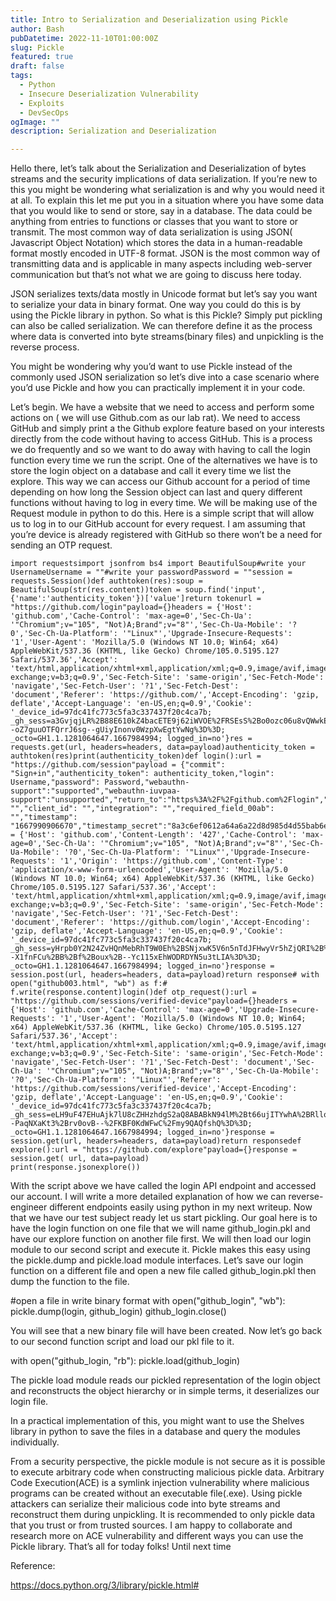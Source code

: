 ```yaml
---
title: Intro to Serialization and Deserialization using Pickle
author: Bash
pubDatetime: 2022-11-10T01:00:00Z
slug: Pickle
featured: true
draft: false
tags:
  - Python
  - Insecure Deserialization Vulnerability
  - Exploits
  - DevSecOps
ogImage: ""
description: Serialization and Deserialization

---
```





Hello there, let’s talk about the Serialization and Deserialization of bytes streams and the security implications of data serialization. If you’re new to this you might be wondering what serialization is and why you would need it at all. To explain this let me put you in a situation where you have some data that you would like to send or store, say in a database. The data could be anything from entries to functions or classes that you want to store or transmit. The most common way of data serialization is using JSON( Javascript Object Notation) which stores the data in a human-readable format mostly encoded in UTF-8 format. JSON is the most common way of transmitting data and is applicable in many aspects including web-server communication but that’s not what we are going to discuss here today.

JSON serializes texts/data mostly in Unicode format but let’s say you want to serialize your data in binary format. One way you could do this is by using the Pickle library in python. So what is this Pickle? Simply put pickling can also be called serialization. We can therefore define it as the process where data is converted into byte streams(binary files) and unpickling is the reverse process.

You might be wondering why you’d want to use Pickle instead of the commonly used JSON serialization so let’s dive into a case scenario where you’d use Pickle and how you can practically implement it in your code.

Let’s begin. We have a website that we need to access and perform some actions on ( we will use Github.com as our lab rat). We need to access GitHub and simply print a the Github explore feature based on your interests directly from the code without having to access GitHub. This is a process we do frequently and so we want to do away with having to call the login function every time we run the script. One of the alternatives we have is to store the login object on a database and call it every time we list the explore. This way we can access our Github account for a period of time depending on how long the Session object can last and query different functions without having to log in every time. We will be making use of the Request module in python to do this. Here is a simple script that will allow us to log in to our GitHub account for every request. I am assuming that you’re device is already registered with GitHub so there won’t be a need for sending an OTP request.

```
import requestsimport jsonfrom bs4 import BeautifulSoup#write your UsernameUsername = ""#write your passwordPassword = ""session = requests.Session()def authtoken(res):soup = BeautifulSoup(str(res.content))token = soup.find('input', {'name':'authenticity_token'})['value']return tokenurl = "https://github.com/login"payload={}headers = {'Host': 'github.com','Cache-Control': 'max-age=0','Sec-Ch-Ua': '"Chromium";v="105", "Not)A;Brand";v="8"','Sec-Ch-Ua-Mobile': '?0','Sec-Ch-Ua-Platform': '"Linux"','Upgrade-Insecure-Requests': '1','User-Agent': 'Mozilla/5.0 (Windows NT 10.0; Win64; x64) AppleWebKit/537.36 (KHTML, like Gecko) Chrome/105.0.5195.127 Safari/537.36','Accept': 'text/html,application/xhtml+xml,application/xml;q=0.9,image/avif,image/webp,image/apng,*/*;q=0.8,application/signed-exchange;v=b3;q=0.9','Sec-Fetch-Site': 'same-origin','Sec-Fetch-Mode': 'navigate','Sec-Fetch-User': '?1','Sec-Fetch-Dest': 'document','Referer': 'https://github.com/','Accept-Encoding': 'gzip, deflate','Accept-Language': 'en-US,en;q=0.9','Cookie': '_device_id=97dc41fc773c5fa3c337437f20c4ca7b; _gh_sess=a3GvjqjLR%2B88E610kZ4bacETE9j62iWVOE%2FRSEsS%2Bo0ozc06u8vQWwkEFfHXReZQumAnFTMexcHgS7r5tAQq38LX2Od8S96Ulsame62ko%2BnynEPS9EBjvv9Datgmksft1RnPc8TnWAIgJzNjPBioxXwlsh1AEQWMVuopjqDt9r5SemW166v%2FQWDjKWFhk6veoUnQgqh4GDWqkTbaZT4yyaajNf2KaiW2YvigP8Jpi0obCbmFR9vSZ6kVaC4HmH48C782v9pDkjostV4MB4yMNycfLfI540AeAWO%2FGV7f6uRhZx8W--oZ7guuOTFQrrJ6sg--gUiyInonv0WzpXwEgtYwNg%3D%3D; _octo=GH1.1.1281064647.1667984994; logged_in=no'}res = requests.get(url, headers=headers, data=payload)authenticity_token = authtoken(res)print(authenticity_token)def login():url = "https://github.com/session"payload = {"commit": "Sign+in","authenticity_token": authenticity_token,"login": Username,"password": Password,"webauthn-support":"supported","webauthn-iuvpaa-support":"unsupported","return_to":"https%3A%2F%2Fgithub.com%2Flogin","allow_signup": "","client_id": "","integration": "","required_field_00ab": "","timestamp": "1667990906670","timestamp_secret":"8a3c6ef0612a64a6a22d8d985d4d55bab6e779044755630b6d14f089008341fc"}headers = {'Host': 'github.com','Content-Length': '427','Cache-Control': 'max-age=0','Sec-Ch-Ua': '"Chromium";v="105", "Not)A;Brand";v="8"','Sec-Ch-Ua-Mobile': '?0','Sec-Ch-Ua-Platform': '"Linux"','Upgrade-Insecure-Requests': '1','Origin': 'https://github.com','Content-Type': 'application/x-www-form-urlencoded','User-Agent': 'Mozilla/5.0 (Windows NT 10.0; Win64; x64) AppleWebKit/537.36 (KHTML, like Gecko) Chrome/105.0.5195.127 Safari/537.36','Accept': 'text/html,application/xhtml+xml,application/xml;q=0.9,image/avif,image/webp,image/apng,*/*;q=0.8,application/signed-exchange;v=b3;q=0.9','Sec-Fetch-Site': 'same-origin','Sec-Fetch-Mode': 'navigate','Sec-Fetch-User': '?1','Sec-Fetch-Dest': 'document','Referer': 'https://github.com/login','Accept-Encoding': 'gzip, deflate','Accept-Language': 'en-US,en;q=0.9','Cookie': '_device_id=97dc41fc773c5fa3c337437f20c4ca7b; _gh_sess=yHrpb0Y2N24ZvHQnMebRhT9W0Eh%2BSNjxwK5V6n5nTdJFHwyVr5hZjQRI%2B%2BuVJHf%2FwTQaqJUFPKhPKJsovCWtiUy%2B5MoKnoSu9Acsjbgt4x8%2Fc9IAewDsYMn8XqJvz1V8UrfdZVoemE9GWYZv1Rnt8h2QfKQZ302GUGUffJZ4lNzQF6rB0bwYYNj%2F5TsGCM2HbYWdOVIFan1X8ZNmDsaq6QKJE9YoAn7n5KYzZdK8kAkkikIDQusGUKca4vk1Z7nhrAN1SCHdBXd4HSCXmlLtwRYJUu5xoeEtgJUwBy6MUJMfzRQw--X1fnFCu%2BB%2Bf%2Boux%2B--Yc115xEhWODRDYN5u3tLIA%3D%3D; _octo=GH1.1.1281064647.1667984994; logged_in=no'}response = session.post(url, headers=headers, data=payload)return response# with open("github003.html", "wb") as f:#     f.write(response.content)login()def otp_request():url = "https://github.com/sessions/verified-device"payload={}headers = {'Host': 'github.com','Cache-Control': 'max-age=0','Upgrade-Insecure-Requests': '1','User-Agent': 'Mozilla/5.0 (Windows NT 10.0; Win64; x64) AppleWebKit/537.36 (KHTML, like Gecko) Chrome/105.0.5195.127 Safari/537.36','Accept': 'text/html,application/xhtml+xml,application/xml;q=0.9,image/avif,image/webp,image/apng,*/*;q=0.8,application/signed-exchange;v=b3;q=0.9','Sec-Fetch-Site': 'same-origin','Sec-Fetch-Mode': 'navigate','Sec-Fetch-User': '?1','Sec-Fetch-Dest': 'document','Sec-Ch-Ua': '"Chromium";v="105", "Not)A;Brand";v="8"','Sec-Ch-Ua-Mobile': '?0','Sec-Ch-Ua-Platform': '"Linux"','Referer': 'https://github.com/sessions/verified-device','Accept-Encoding': 'gzip, deflate','Accept-Language': 'en-US,en;q=0.9','Cookie': '_device_id=97dc41fc773c5fa3c337437f20c4ca7b; _gh_sess=eLH9uF47EHuAjk7lU8cZHHzhdgS2aQ8ABABkN94lM%2Bt66ujITYwhA%2BRlloqhBi%2BqNPySM29y6suPS0%2FTi3ZSvjqQG4WI9XHN3kLmqjfA9YfyG8eZ%2BMCNLF3GfAUvE1PUIwN1QJV%2FHbHVXnk1J5PG5XUIH05XSruAUGTP3P0vJ6bo5iQKA06x9XjxnSk7QWxt6pdCdWN1j4aJxLK2ESxI6VkufpjoMPEhnXOQnxrzqKnw8%2BbNdzvDXEFCSFWHc9GElN53EiLxhQ%2BWZeEntjF%2FQXnuqkdtlDAik6aHrN%2FvsVvTBYHp--PaqNXaKt3%2Brv0ovB--%2FKBF0KdWFwC%2Fmy9QAQfshQ%3D%3D; _octo=GH1.1.1281064647.1667984994; logged_in=no'}response = session.get(url, headers=headers, data=payload)return responsedef explore():url = "https://github.com/explore"payload={}response = session.get( url, data=payload)
print(response.jsonexplore())
```
With the script above we have called the login API endpoint and accessed our account. I will write a more detailed explanation of how we can reverse-engineer different endpoints easily using python in my next writeup. Now that we have our test subject ready let us start pickling. Our goal here is to have the login function on one file that we will name github_login.pkl and have our explore function on another file first. We will then load our login module to our second script and execute it. Pickle makes this easy using the pickle.dump and pickle.load module interfaces. Let’s save our login function on a different file and open a new file called github_login.pkl then dump the function to the file.

#open a file in write binary format
with open("github_login", "wb"):
  pickle.dump(login, github_login)
  github_login.close()

You will see that a new binary file will have been created. Now let’s go back to our second function script and load our pkl file to it.

with open("github_login, "rb"):
 pickle.load(github_login)

The pickle load module reads our pickled representation of the login object and reconstructs the object hierarchy or in simple terms, it deserializes our login file.

In a practical implementation of this, you might want to use the Shelves library in python to save the files in a database and query the modules individually.

From a security perspective, the pickle module is not secure as it is possible to execute arbitrary code when constructing malicious pickle data. Arbitrary Code Execution(ACE) is a symlink injection vulnerability where malicious programs can be created without an executable file(.exe). Using pickle attackers can serialize their malicious code into byte streams and reconstruct them during unpickling. It is recommended to only pickle data that you trust or from trusted sources. I am happy to collaborate and research more on ACE vulnerability and different ways you can use the Pickle library. That’s all for today folks! Until next time

Reference:

https://docs.python.org/3/library/pickle.html#